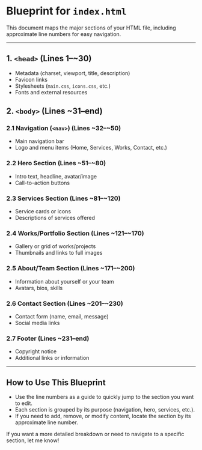 # Blueprint for `index.html`

This document maps the major sections of your HTML file, including approximate line numbers for easy navigation.

---

## 1. `<head>` (Lines 1–~30)
- Metadata (charset, viewport, title, description)
- Favicon links
- Stylesheets (`main.css`, `icons.css`, etc.)
- Fonts and external resources

## 2. `<body>` (Lines ~31–end)

### 2.1 Navigation (`<nav>`) (Lines ~32–~50)
- Main navigation bar
- Logo and menu items (Home, Services, Works, Contact, etc.)

### 2.2 Hero Section (Lines ~51–~80)
- Intro text, headline, avatar/image
- Call-to-action buttons

### 2.3 Services Section (Lines ~81–~120)
- Service cards or icons
- Descriptions of services offered

### 2.4 Works/Portfolio Section (Lines ~121–~170)
- Gallery or grid of works/projects
- Thumbnails and links to full images

### 2.5 About/Team Section (Lines ~171–~200)
- Information about yourself or your team
- Avatars, bios, skills

### 2.6 Contact Section (Lines ~201–~230)
- Contact form (name, email, message)
- Social media links

### 2.7 Footer (Lines ~231–end)
- Copyright notice
- Additional links or information

---

## How to Use This Blueprint

- Use the line numbers as a guide to quickly jump to the section you want to edit.
- Each section is grouped by its purpose (navigation, hero, services, etc.).
- If you need to add, remove, or modify content, locate the section by its approximate line number.

If you want a more detailed breakdown or need to navigate to a specific section, let me know!
